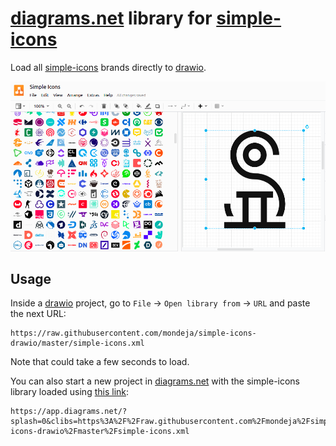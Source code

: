 # [diagrams.net] library for [simple-icons]

Load all [simple-icons] brands directly to [drawio].

<p align="center">
  <img src="simple-icons-drawio.png" "Simple Icons in drawio">
</p>

## Usage

Inside a [drawio] project, go to `File` -> `Open library from` -> `URL` and
paste the next URL:

```
https://raw.githubusercontent.com/mondeja/simple-icons-drawio/master/simple-icons.xml
```

Note that could take a few seconds to load.

You can also start a new project in [diagrams.net] with the simple-icons
library loaded using [this link](https://app.diagrams.net/?splash=0&clibs=https%3A%2F%2Fraw.githubusercontent.com%2Fmondeja%2Fsimple-icons-drawio%2Fmaster%2Fsimple-icons.xml):

```
https://app.diagrams.net/?splash=0&clibs=https%3A%2F%2Fraw.githubusercontent.com%2Fmondeja%2Fsimple-icons-drawio%2Fmaster%2Fsimple-icons.xml
```

[diagrams.net]: https://www.diagrams.net/
[drawio]: https://github.com/jgraph/drawio
[simple-icons]: https://simpleicons.org/
